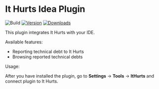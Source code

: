 # It Hurts Idea Plugin

![Build](https://github.com/verkhovin/non-latin-layout-shortcuts/workflows/Build/badge.svg)
[![Version](https://img.shields.io/jetbrains/dev.ithurts.plugin/v/PLUGIN_ID.svg)](https://plugins.jetbrains.com/dev.ithurts.plugin/PLUGIN_ID)
[![Downloads](https://img.shields.io/jetbrains/dev.ithurts.plugin/d/PLUGIN_ID.svg)](https://plugins.jetbrains.com/dev.ithurts.plugin/PLUGIN_ID)

<!-- Plugin description -->
This plugin integrates It Hurts with your IDE. 

Available features:
- Reporting technical debt to It Hurts
- Browsing reported technical debts

Usage:

After you have installed the plugin, go to <b>Settings</b> -> <b>Tools</b> -> <b>ItHurts</b> and connect plugin to It Hurts.
<!-- Plugin description end -->